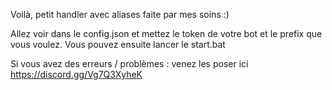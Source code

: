 Voilà, petit handler avec aliases faite par mes soins :)

Allez voir dans le config.json et mettez le token de votre bot et le prefix que vous voulez.
Vous pouvez ensuite lancer le start.bat

Si vous avez des erreurs / problèmes : venez les poser ici https://discord.gg/Vg7Q3XyheK
